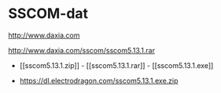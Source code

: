 
# SSCOM-dat 

http://www.daxia.com

http://www.daxia.com/sscom/sscom5.13.1.rar

- [[sscom5.13.1.zip]] - [[sscom5.13.1.rar]] - [[sscom5.13.1.exe]]

- https://dl.electrodragon.com/sscom5.13.1.exe.zip


